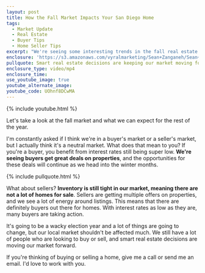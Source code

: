 ```yaml
---
layout: post
title: How the Fall Market Impacts Your San Diego Home
tags:
  - Market Update
  - Real Estate
  - Buyer Tips
  - Home Seller Tips
excerpt: "We're seeing some interesting trends in the fall real estate market. What does this mean for you? What does it mean for our market moving forward?"
enclosure: 'https://s3.amazonaws.com/vyralmarketing/Sean+Zanganeh/Sean+Zanganeh+Examining+Fall+Real+Estate+Market+Trends.mp4'
pullquote: Smart real estate decisions are keeping our market moving forward.
enclosure_type: video/mp4
enclosure_time:
use_youtube_image: true
youtube_alternate_image:
youtube_code: UOhnf8DCwMA
---
```



{% include youtube.html %}

Let's take a look at the fall market and what we can expect for the rest of the year.

I'm constantly asked if I think we're in a buyer's market or a seller's market, but I actually think it's a neutral market. What does that mean to you? If you're a buyer, you benefit from interest rates still being super low. **We're seeing buyers get great deals on properties**, and the opportunities for these deals will continue as we head into the winter months.

{% include pullquote.html %}

What about sellers? **Inventory is still tight in our market, meaning there are not a lot of homes for sale**. Sellers are getting multiple offers on properties, and we see a lot of energy around listings. This means that there are definitely buyers out there for homes. With interest rates as low as they are, many buyers are taking action.

It's going to be a wacky election year and a lot of things are going to change, but our local market shouldn't be affected much. We still have a lot of people who are looking to buy or sell, and smart real estate decisions are moving our market forward.

If you're thinking of buying or selling a home, give me a call or send me an email. I'd love to work with you.